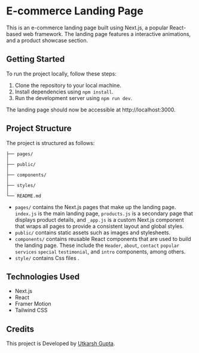# E-commerce Landing Page

This is an e-commerce landing page built using Next.js, a popular React-based web framework. The landing page features a interactive animations, and a product showcase section.

## Getting Started

To run the project locally, follow these steps:

1. Clone the repository to your local machine.
2. Install dependencies using `npm install`.
3. Run the development server using `npm run dev`.

The landing page should now be accessible at http://localhost:3000.

## Project Structure

The project is structured as follows:

```
├── pages/
│   
├── public/
│   
├── components/
│   
├── styles/
│   
└── README.md
```

- `pages/` contains the Next.js pages that make up the landing page. `index.js` is the main landing page, `products.js` is a secondary page that displays product details, and `_app.js` is a custom Next.js component that wraps all pages to provide a consistent layout and global styles.
- `public/` contains static assets such as images and stylesheets.
- `components/` contains reusable React components that are used to build the landing page. These include the `Header`, `about`, `contact` `popular` `services` `special` `testimonial`, and `intro`  components, among others.
- `style/` contains Css files .

## Technologies Used

- Next.js
- React
- Framer Motion
- Tailwind CSS

## Credits

This project is Developed by  [Utkarsh Gupta](https://adityanext.vercel.app). 

